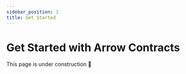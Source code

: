 ```yaml
---
sidebar_position: 1
title: Get Started
---
```


# Get Started with Arrow Contracts

This page is under construction 🚧

